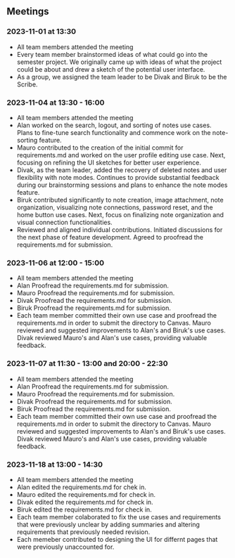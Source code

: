 ## Meetings
### 2023-11-01 at 13:30
- All team members attended the meeting 
- Every team member brainstormed ideas of what could go into the semester project. We originally came up with ideas of what the project could be about and drew a sketch of the potential user interface.
- As a group, we assigned the team leader to be Divak and Biruk to be the Scribe.

### 2023-11-04 at 13:30 - 16:00
- All team members attended the meeting
- Alan worked on the search, logout, and sorting of notes use cases. Plans to fine-tune search functionality and commence work on the note-sorting feature.
- Mauro contributed to the creation of the initial commit for requirements.md and worked on the user profile editing use case. Next, focusing on refining the UI sketches for better user experience.
- Divak, as the team leader, added the recovery of deleted notes and user flexibility with note modes. Continues to provide substantial feedback during our brainstorming sessions and plans to enhance the note modes feature.
- Biruk contributed significantly to note creation, image attachment, note organization, visualizing note connections, password reset, and the home button use cases. Next, focus on finalizing note organization and visual connection functionalities.
- Reviewed and aligned individual contributions. Initiated discussions for the next phase of feature development. Agreed to proofread the requirements.md for submission.

### 2023-11-06 at 12:00 - 15:00
- All team members attended the meeting
- Alan Proofread the requirements.md for submission.
- Mauro Proofread the requirements.md for submission.
- Divak Proofread the requirements.md for submission.
- Biruk Proofread the requirements.md for submission.
- Each team member committed their own use case and proofread the requirements.md in order to submit the directory to Canvas. Mauro reviewed and suggested improvements to Alan's and Biruk's use cases. Divak reviewed Mauro's and Alan's use cases, providing valuable feedback.

### 2023-11-07 at 11:30 - 13:00 and 20:00 - 22:30
- All team members attended the meeting
- Alan Proofread the requirements.md for submission.
- Mauro Proofread the requirements.md for submission.
- Divak Proofread the requirements.md for submission.
- Biruk Proofread the requirements.md for submission.
- Each team member committed their own use case and proofread the requirements.md in order to submit the directory to Canvas. Mauro reviewed and suggested improvements to Alan's and Biruk's use cases. Divak reviewed Mauro's and Alan's use cases, providing valuable feedback.

### 2023-11-18 at 13:00 - 14:30 
- All team members attended the meeting
- Alan edited the requirements.md for chek in.
- Mauro edited the requirements.md for check in.
- Divak edited the requirements.md for check in.
- Biruk edited the requirements.md for check in.
- Each team member colaborated to fix the use cases and requirements that were previously unclear by adding summaries and altering requirements that previously needed revision.
- Each memeber contributed to designing the UI for differnt pages that were previously unaccounted for.  

